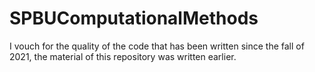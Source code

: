 # SPBUComputationalMethods

I vouch for the quality of the code that has been written since the fall of 2021, the material of this repository was written earlier.